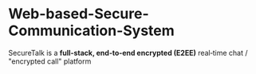 # Web-based-Secure-Communication-System
SecureTalk is a  **full‑stack, end‑to‑end encrypted (E2EE)** real‑time chat / "encrypted call" platform
